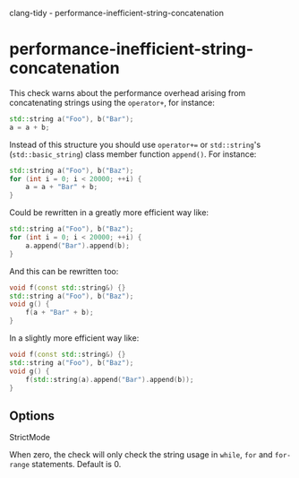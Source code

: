 clang-tidy - performance-inefficient-string-concatenation

</div>

# performance-inefficient-string-concatenation

This check warns about the performance overhead arising from
concatenating strings using the `operator+`, for instance:

``` c++
std::string a("Foo"), b("Bar");
a = a + b;
```

Instead of this structure you should use `operator+=` or `std::string`'s
(`std::basic_string`) class member function `append()`. For instance:

``` c++
std::string a("Foo"), b("Baz");
for (int i = 0; i < 20000; ++i) {
    a = a + "Bar" + b;
}
```

Could be rewritten in a greatly more efficient way like:

``` c++
std::string a("Foo"), b("Baz");
for (int i = 0; i < 20000; ++i) {
    a.append("Bar").append(b);
}
```

And this can be rewritten too:

``` c++
void f(const std::string&) {}
std::string a("Foo"), b("Baz");
void g() {
    f(a + "Bar" + b);
}
```

In a slightly more efficient way like:

``` c++
void f(const std::string&) {}
std::string a("Foo"), b("Baz");
void g() {
    f(std::string(a).append("Bar").append(b));
}
```

## Options

<div class="option">

StrictMode

When zero, the check will only check the string usage in `while`, `for`
and `for-range` statements. Default is <span class="title-ref">0</span>.

</div>
